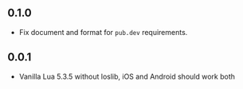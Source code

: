 ## 0.1.0

* Fix document and format for `pub.dev` requirements.

## 0.0.1

* Vanilla Lua 5.3.5 without loslib, iOS and Android should work both
